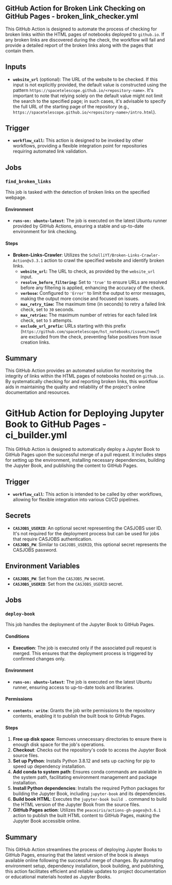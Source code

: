 ## GitHub Action for Broken Link Checking on GitHub Pages - broken_link_checker.yml

This GitHub Action is designed to automate the process of checking for broken links within the HTML pages of notebooks deployed to `github.io`. If any broken links are discovered during the check, the workflow will fail and provide a detailed report of the broken links along with the pages that contain them.

## Inputs
- **`website_url`** (optional): The URL of the website to be checked. If this input is not explicitly provided, the default value is constructed using the pattern `https://spacetelescope.github.io/<repository-name>`. It's important to note that relying solely on the default value might not limit the search to the specified page; in such cases, it's advisable to specify the full URL of the starting page of the repository (e.g., `https://spacetelescope.github.io/<repository-name>/intro.html`).

## Trigger
- **`workflow_call`:** This action is designed to be invoked by other workflows, providing a flexible integration point for repositories requiring automated link validation.

## Jobs

### `find_broken_links`
This job is tasked with the detection of broken links on the specified webpage.

#### Environment
- **`runs-on: ubuntu-latest`**: The job is executed on the latest Ubuntu runner provided by GitHub Actions, ensuring a stable and up-to-date environment for link checking.

#### Steps
- **Broken-Links-Crawler**: Utilizes the `ScholliYT/Broken-Links-Crawler-Action@v3.3.1` action to crawl the specified website and identify broken links.
  - **`website_url`:** The URL to check, as provided by the `website_url` input.
  - **`resolve_before_filtering`:** Set to `'true'` to ensure URLs are resolved before any filtering is applied, enhancing the accuracy of the check.
  - **`verbose`:** Configured to `'Error'` to limit the output to error messages, making the output more concise and focused on issues.
  - **`max_retry_time`:** The maximum time (in seconds) to retry a failed link check, set to `30` seconds.
  - **`max_retries`:** The maximum number of retries for each failed link check, set to `5` attempts.
  - **`exclude_url_prefix`:** URLs starting with this prefix (`https://github.com/spacetelescope/hst_notebooks/issues/new?`) are excluded from the check, preventing false positives from issue creation links.

## Summary
This GitHub Action provides an automated solution for monitoring the integrity of links within the HTML pages of notebooks hosted on `github.io`. By systematically checking for and reporting broken links, this workflow aids in maintaining the quality and reliability of the project's online documentation and resources.


# GitHub Action for Deploying Jupyter Book to GitHub Pages - ci_builder.yml

This GitHub Action is designed to automatically deploy a Jupyter Book to GitHub Pages upon the successful merge of a pull request. It includes steps for setting up the environment, installing necessary dependencies, building the Jupyter Book, and publishing the content to GitHub Pages.

## Trigger
- **`workflow_call`**: This action is intended to be called by other workflows, allowing for flexible integration into various CI/CD pipelines.

## Secrets
- **`CASJOBS_USERID`**: An optional secret representing the CASJOBS user ID. It's not required for the deployment process but can be used for jobs that require CASJOBS authentication.
- **`CASJOBS_PW`**: Similar to `CASJOBS_USERID`, this optional secret represents the CASJOBS password.

## Environment Variables
- **`CASJOBS_PW`**: Set from the `CASJOBS_PW` secret.
- **`CASJOBS_USERID`**: Set from the `CASJOBS_USERID` secret.

## Jobs

### `deploy-book`
This job handles the deployment of the Jupyter Book to GitHub Pages.

#### Conditions
- **Execution**: The job is executed only if the associated pull request is merged. This ensures that the deployment process is triggered by confirmed changes only.

#### Environment
- **`runs-on: ubuntu-latest`**: The job is executed on the latest Ubuntu runner, ensuring access to up-to-date tools and libraries.

#### Permissions
- **`contents: write`**: Grants the job write permissions to the repository contents, enabling it to publish the built book to GitHub Pages.

#### Steps
1. **Free up disk space**: Removes unnecessary directories to ensure there is enough disk space for the job's operations.
2. **Checkout**: Checks out the repository's code to access the Jupyter Book source files.
3. **Set up Python**: Installs Python 3.8.12 and sets up caching for pip to speed up dependency installation.
4. **Add conda to system path**: Ensures conda commands are available in the system path, facilitating environment management and package installation.
5. **Install Python dependencies**: Installs the required Python packages for building the Jupyter Book, including `jupyter-book` and its dependencies.
6. **Build book HTML**: Executes the `jupyter-book build .` command to build the HTML version of the Jupyter Book from the source files.
7. **GitHub Pages action**: Utilizes the `peaceiris/actions-gh-pages@v3.6.1` action to publish the built HTML content to GitHub Pages, making the Jupyter Book accessible online.

## Summary
This GitHub Action streamlines the process of deploying Jupyter Books to GitHub Pages, ensuring that the latest version of the book is always available online following the successful merge of changes. By automating environment setup, dependency installation, book building, and publishing, this action facilitates efficient and reliable updates to project documentation or educational materials hosted as Jupyter Books.
